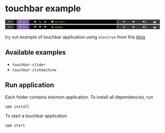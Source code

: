 # touchbar example

<div align = 'left'>
  <img src="image/example-1.png" width="1000" />
</div>

<div align = 'left'>
  <img src="image/example-2.png" width="1000" />
</div>

try out example of touchbar application using `electron` from this [blog](https://electron.atom.io/blog/2017/03/08/touch-bar-support)


## Available examples

- `touchbar-slider`
- `touchbar-slotmachine`


## Run application

Each folder contains electron application. To install all dependencies, run

```bash
npm install
```

To start a touchbar application

```bash
npm start
```
